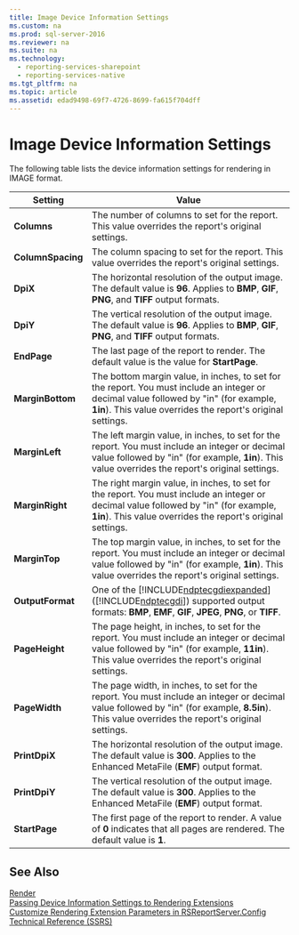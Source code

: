 ```yaml
---
title: Image Device Information Settings
ms.custom: na
ms.prod: sql-server-2016
ms.reviewer: na
ms.suite: na
ms.technology: 
  - reporting-services-sharepoint
  - reporting-services-native
ms.tgt_pltfrm: na
ms.topic: article
ms.assetid: edad9498-69f7-4726-8699-fa615f704dff
---
```

# Image Device Information Settings
  The following table lists the device information settings for rendering in IMAGE format.  
  
|Setting|Value|  
|-------------|-----------|  
|**Columns**|The number of columns to set for the report. This value overrides the report's original settings.|  
|**ColumnSpacing**|The column spacing to set for the report. This value overrides the report's original settings.|  
|**DpiX**|The horizontal resolution of the output image. The default value is **96**. Applies to **BMP**, **GIF**, **PNG**, and **TIFF** output formats.|  
|**DpiY**|The vertical resolution of the output image. The default value is **96**. Applies to **BMP**, **GIF**, **PNG**, and **TIFF** output formats.|  
|**EndPage**|The last page of the report to render. The default value is the value for **StartPage**.|  
|**MarginBottom**|The bottom margin value, in inches, to set for the report. You must include an integer or decimal value followed by "in" \(for example, **1in**\). This value overrides the report's original settings.|  
|**MarginLeft**|The left margin value, in inches, to set for the report. You must include an integer or decimal value followed by "in" \(for example, **1in**\). This value overrides the report's original settings.|  
|**MarginRight**|The right margin value, in inches, to set for the report. You must include an integer or decimal value followed by "in" \(for example, **1in**\). This value overrides the report's original settings.|  
|**MarginTop**|The top margin value, in inches, to set for the report. You must include an integer or decimal value followed by "in" \(for example, **1in**\). This value overrides the report's original settings.|  
|**OutputFormat**|One of the [!INCLUDE[ndptecgdiexpanded](../../Token/Other/ndptecgdiexpanded_md.md)] \([!INCLUDE[ndptecgdi](../../Token/Other/ndptecgdi_md.md)]\) supported output formats: **BMP**, **EMF**, **GIF**, **JPEG**, **PNG**, or **TIFF**.|  
|**PageHeight**|The page height, in inches, to set for the report. You must include an integer or decimal value followed by "in" \(for example, **11in**\). This value overrides the report's original settings.|  
|**PageWidth**|The page width, in inches, to set for the report. You must include an integer or decimal value followed by "in" \(for example, **8.5in**\). This value overrides the report's original settings.|  
|**PrintDpiX**|The horizontal resolution of the output image. The default value is **300**. Applies to the Enhanced MetaFile \(**EMF**\) output format.|  
|**PrintDpiY**|The vertical resolution of the output image. The default value is **300**. Applies to the Enhanced MetaFile \(**EMF**\) output format.|  
|**StartPage**|The first page of the report to render. A value of **0** indicates that all pages are rendered. The default value is **1**.|  
  
## See Also  
 [Render](assetId:///M:ReportExecution2005.ReportExecutionService.Render(System.String,System.String,System.String@,System.String@,System.String@,ReportExecution2005.Warning[]@,System.String[]@))   
 [Passing Device Information Settings to Rendering Extensions](../Topic/Passing%20Device%20Information%20Settings%20to%20Rendering%20Extensions.md)   
 [Customize Rendering Extension Parameters in RSReportServer.Config](../../Topics/TopicNameNotContainA/Customize-Rendering-Extension-Parameters-in-RSReportServer.Config.md)   
 [Technical Reference &#40;SSRS&#41;](../../Topics/TopicNameNotContainA/Technical-Reference--SSRS-.md)  
  
  